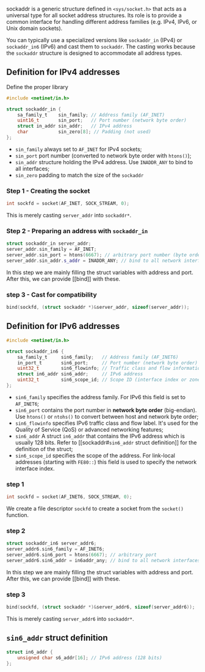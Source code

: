 sockaddr is a generic structure defined in `<sys/socket.h>` that acts as a universal type for all socket address structures. Its role is to provide a common interface for handling different address families (e.g. IPv4, IPv6, or Unix domain sockets).

You can typically use a specialized versions like `sockaddr_in` (IPv4) or `sockaddr_in6` (IPv6) and cast them to `sockaddr`. The casting works because the `sockaddr` structure is designed to accommodate all address types.
## Definition for IPv4 addresses

Define the proper library

```c
#include <netinet/in.h>
```

```c
struct sockaddr_in {
    sa_family_t    sin_family; // Address family (AF_INET)
    uint16_t       sin_port;   // Port number (network byte order)
    struct in_addr sin_addr;   // IPv4 address
    char           sin_zero[8]; // Padding (not used)
};

```

- `sin_family` always set to `AF_INET` for IPv4 sockets;
- `sin_port` port number (converted to network byte order with `htons()`);
- `sin_addr` structure  holding the IPv4 address. Use `INADDR_ANY` to bind to all interfaces;
- `sin_zero` padding to match the size of the `sockaddr`

### Step 1 - Creating the socket

```cpp
int sockfd = socket(AF_INET, SOCK_STREAM, 0);
```

This is merely casting `server_addr` into `sockaddr*`.

### Step 2 - Preparing an address with `sockaddr_in`

```cpp
struct sockaddr_in server_addr;
server_addr.sin_family = AF_INET;
server_addr.sin_port = htons(6667); // arbitrary port number (byte order)
server_addr.sin_addr.s_addr = INADDR_ANY; // bind to all network interfaces
```

In this step we are mainly filling the struct variables with address and port. After this, we can provide [[bind]] with these.

### step 3 - Cast for compatibility

```cpp
bind(sockfd, (struct sockaddr *)&server_addr, sizeof(server_addr));
```

## Definition for IPv6 addresses

```c
#include <netinet/in.h>
```

```c
struct sockaddr_in6 {
    sa_family_t     sin6_family;   // Address family (AF_INET6)
    in_port_t       sin6_port;     // Port number (network byte order)
    uint32_t        sin6_flowinfo; // Traffic class and flow information
    struct in6_addr sin6_addr;     // IPv6 address
    uint32_t        sin6_scope_id; // Scope ID (interface index or zone index)
};
```

- `sin6_family` specifies the address family. For IPv6 this field is set to `AF_INET6`;
- `sin6_port` contains the port number in **network byte order** (big-endian). Use `htons()` or `ntohs()` to convert between host and network byte order;
- `sin6_flowinfo` specifies IPv6 traffic class and flow label. It's used for the Quality of Service (QoS) or advanced networking features;
- `sin6_addr` A struct `in6_addr` that contains the IPv6 address which is usually 128 bits. Refer to [[sockaddr#`sin6_addr` struct definition]] for the definition of the struct;
- `sin6_scope_id` specifies the scope of the address. For link-local addresses (starting with `FE80::`) this field is used to specify the network interface index.
### step 1

```cpp
int sockfd = socket(AF_INET6, SOCK_STREAM, 0);
```

We create a file descriptor `sockfd` to create a socket from the `socket()` function.
### step 2

```cpp
struct sockaddr_in6 server_addr6;
server_addr6.sin6_family = AF_INET6;
server_addr6.sin6_port = htons(6667); // arbitrary port
server_addr6.sin6_addr = in6addr_any; // bind to all network interfaces
```

In this step we are mainly filling the struct variables with address and port. After this, we can provide [[bind]] with these.

### step 3

```cpp
bind(sockfd, (struct sockaddr *)&server_addr6, sizeof(server_addr6));
```

This is merely casting `server_addr6` into `sockaddr*`.

## `sin6_addr` struct definition

```c
struct in6_addr {
    unsigned char s6_addr[16]; // IPv6 address (128 bits)
};
```